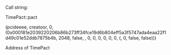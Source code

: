 
Call string:

TimePact::pact

(pcideeee, creatoor, 0, (0x000181e2039220206b86b273ff34fce19d6b804eff5a3f5747ada4eaa22f1d49c01e52ddb7875b4b, 2048, false, , 0, 0, 0, 0, 0, 0, (, 0, false, false))) 

Address of TimePact